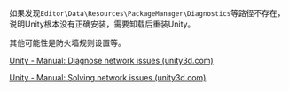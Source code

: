 如果发现`Editor\Data\Resources\PackageManager\Diagnostics`等路径不存在，说明Unity根本没有正确安装，需要卸载后重装Unity。

其他可能性是防火墙规则设置等。

[Unity - Manual: Diagnose network issues (unity3d.com)](https://docs.unity3d.com/Manual/upm-network.html)

[Unity - Manual: Solving network issues (unity3d.com)](https://docs.unity3d.com/Manual/upm-config-network.html)

